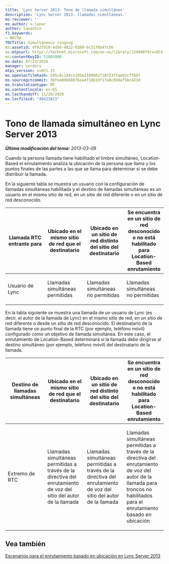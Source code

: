 ```yaml
---
title: 'Lync Server 2013: Tono de llamada simultáneo'
description: 'Lync Server 2013: llamadas simultáneas.'
ms.reviewer: ''
ms.author: v-lanac
author: lanachin
f1.keywords:
- NOCSH
TOCTitle: Simultaneous ringing
ms:assetid: df02f919-4d50-4832-9300-6c51f8b4fc56
ms:mtpsurl: https://technet.microsoft.com/en-us/library/JJ994079(v=OCS.15)
ms:contentKeyID: 51803990
ms.date: 07/23/2014
manager: serdars
mtps_version: v=OCS.15
ms.openlocfilehash: 595c8c1d4ce105e2189002f18733ffae92cff8bf
ms.sourcegitcommit: 36fee89bb887bea4f18b19f17a8c69daf5bc423d
ms.translationtype: MT
ms.contentlocale: es-ES
ms.lasthandoff: 11/26/2020
ms.locfileid: "49423823"
---
```

# <a name="simultaneous-ringing-in-lync-server-2013"></a>Tono de llamada simultáneo en Lync Server 2013

<div data-xmlns="http://www.w3.org/1999/xhtml">

<div class="topic" data-xmlns="http://www.w3.org/1999/xhtml" data-msxsl="urn:schemas-microsoft-com:xslt" data-cs="https://msdn.microsoft.com/">

<div data-asp="https://msdn2.microsoft.com/asp">



</div>

<div id="mainSection">

<div id="mainBody">

<span> </span>

_**Última modificación del tema:** 2013-03-09_

Cuando la persona llamada tiene habilitado el timbre simultáneo, Location-Based el enrutamiento analiza la ubicación de la persona que llama y los puntos finales de las partes a las que se llama para determinar si se debe distribuir la llamada.

En la siguiente tabla se muestra un usuario con la configuración de llamadas simultáneas habilitada y el destino de llamadas simultáneas es un usuario en el mismo sitio de red, en un sitio de red diferente o en un sitio de red desconocido.


<table>
<colgroup>
<col style="width: 25%" />
<col style="width: 25%" />
<col style="width: 25%" />
<col style="width: 25%" />
</colgroup>
<thead>
<tr class="header">
<th>Llamada RTC entrante para</th>
<th>Ubicado en el mismo sitio de red que el destinatario</th>
<th>Ubicado en un sitio de red distinto del sitio del destinatario</th>
<th>Se encuentra en un sitio de red desconocido o no está habilitado para Location-Based enrutamiento</th>
</tr>
</thead>
<tbody>
<tr class="odd">
<td><p>Usuario de Lync</p></td>
<td><p>Llamadas simultáneas permitidas</p></td>
<td><p>Llamadas simultáneas no permitidas</p></td>
<td><p>Llamadas simultáneas no permitidas</p></td>
</tr>
</tbody>
</table>

  
En la tabla siguiente se muestra una llamada de un usuario de Lync (es decir, el autor de la llamada de Lync) en el mismo sitio de red, en un sitio de red diferente o desde un sitio de red desconocido. El destinatario de la llamada tiene un punto final de la RTC (por ejemplo, teléfono móvil) configurado como un objetivo de llamada simultánea. En este caso, el enrutamiento de Location-Based determinará si la llamada debe dirigirse al destino simultáneo (por ejemplo, teléfono móvil) del destinatario de la llamada.


<table>
<colgroup>
<col style="width: 25%" />
<col style="width: 25%" />
<col style="width: 25%" />
<col style="width: 25%" />
</colgroup>
<thead>
<tr class="header">
<th>Destino de llamadas simultáneas</th>
<th>Ubicado en el mismo sitio de red que el destinatario</th>
<th>Ubicado en un sitio de red distinto del sitio del destinatario</th>
<th>Se encuentra en un sitio de red desconocido o no está habilitado para Location-Based enrutamiento</th>
</tr>
</thead>
<tbody>
<tr class="odd">
<td><p>Extremo de RTC</p></td>
<td><p>Llamadas simultáneas permitidas a través de la directiva del enrutamiento de voz del sitio del autor de la llamada</p></td>
<td><p>Llamadas simultáneas permitidas a través de la directiva del enrutamiento de voz del sitio del autor de la llamada</p></td>
<td><p>Llamadas simultáneas permitidas a través de la directiva del enrutamiento de voz del autor de la llamada para troncos no habilitados para el enrutamiento basado en ubicación</p></td>
</tr>
</tbody>
</table>


<div>

## <a name="see-also"></a>Vea también


[Escenarios para el enrutamiento basado en ubicación en Lync Server 2013](lync-server-2013-scenarios-for-location-based-routing.md)  
  

</div>

</div>

<span> </span>

</div>

</div>

</div>

